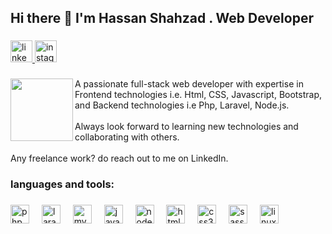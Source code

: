 <h2 align="left">Hi there 👋 I'm Hassan Shahzad . Web Developer</h2>

###

<div align="left">
  <a href="https://www.linkedin.com/in/chassanshahzad/" target="_blank">
    <img src="https://img.shields.io/static/v1?message=LinkedIn&logo=linkedin&label=&color=0077B5&logoColor=white&labelColor=&style=for-the-badge" height="35" alt="linkedin logo"  />
  </a>
  <a href="https://Instagram.com/techcoderlab" target="_blank">
    <img src="https://img.shields.io/static/v1?message=Instagram&logo=instagram&label=&color=ee2a7b&logoColor=white&labelColor=&style=for-the-badge" height="35" alt="instagram logo"  />
  </a>
</div>

###

<img align="left" height="100" src="https://media.licdn.com/dms/image/D4D03AQE4bgtU7QyYMg/profile-displayphoto-shrink_800_800/0/1699212361656?e=1704931200&v=beta&t=StICEyjBaQF_94Gzqr41dhiATospbAEg_IPKIThrp6Y"  />

###

<p align="left">A passionate full-stack web developer with expertise in Frontend technologies i.e. Html, CSS, Javascript, Bootstrap, and Backend technologies i.e Php, Laravel, Node.js.<br><br>Always look forward to learning new technologies and collaborating with others.<br><br>Any freelance work? do reach out to me on LinkedIn.</p>

###

<h3 align="left">languages and tools:</h3>

###

<div align="left">
  <img src="https://cdn.jsdelivr.net/gh/devicons/devicon/icons/php/php-original.svg" height="30" alt="php logo"  />
  <img width="12" />
  <img src="https://cdn.jsdelivr.net/gh/devicons/devicon/icons/laravel/laravel-plain.svg" height="30" alt="laravel logo"  />
  <img width="12" />
  <img src="https://cdn.jsdelivr.net/gh/devicons/devicon/icons/mysql/mysql-original.svg" height="30" alt="mysql logo"  />
  <img width="12" />
  <img src="https://cdn.jsdelivr.net/gh/devicons/devicon/icons/javascript/javascript-original.svg" height="30" alt="javascript logo"  />
  <img width="12" />
  <img src="https://cdn.jsdelivr.net/gh/devicons/devicon/icons/nodejs/nodejs-original.svg" height="30" alt="nodejs logo"  />
  <img width="12" />
  <img src="https://cdn.jsdelivr.net/gh/devicons/devicon/icons/html5/html5-original.svg" height="30" alt="html5 logo"  />
  <img width="12" />
  <img src="https://cdn.jsdelivr.net/gh/devicons/devicon/icons/css3/css3-original.svg" height="30" alt="css3 logo"  />
  <img width="12" />
  <img src="https://cdn.jsdelivr.net/gh/devicons/devicon/icons/sass/sass-original.svg" height="30" alt="sass logo"  />
  <img width="12" />
  <img src="https://cdn.jsdelivr.net/gh/devicons/devicon/icons/linux/linux-original.svg" height="30" alt="linux logo"  />
</div>

###
